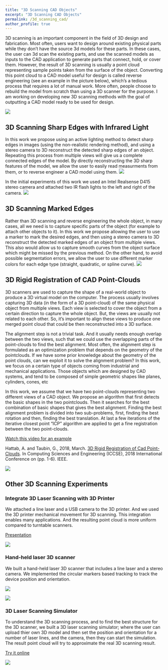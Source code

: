 ```yaml
---
title: "3D Scanning CAD Objects"
excerpt: "3D Scanning CAD Objects"
permalink: /3d_scanning_cad/
author_profile: true
---
```


3D scanning is an important component in the field of 3D design and fabrication. Most often, users want to design around existing physical parts while they don’t have the source 3d models for these parts. In these cases, the user can 3d scan the existing parts, and use the scanned models as inputs to the CAD application to generate parts that connect, hold, or cover them. However, the result of 3D scanning is usually a point cloud representing sample points taken from the surface of the object. Converting this point cloud to a CAD model useful for design is called reverse engineering (see an example in the picture below), which’s a tedious process that requires a lot of manual work. More often, people choose to rebuild the model from scratch than using a 3D scanner for the purpose. I am working on developing new 3D scanning methods with the goal of outputting a CAD model ready to be used for design.

![](/images/scanning_cad.png) 

## 3D Scanning Sharp Edges with Infrared Light

In this work we propose using an active lighting method to detect sharp edges in images (using the non-realistic rendering method), and using a stereo camera to 3D reconstruct the detected sharp edges of an object. Repeating this process from multiple views will give us a complete connected edges of the model. By directly reconstructing the 3D sharp features of the model, we allow the user to easily read measurments from them, or to reverse engineer a CAD model using them. 
![](/images/sharp_edges.png) 

In the initial experiments of this work we used an Intel Realsense D415 stereo camera and attached two IR flash lights to the left and right of the camera. 
![](/images/d415.jpg=350x) 

## 3D Scanning Marked Edges

Rather than 3D scanning and reverse engineering the whole object, in many cases, all we need is to capture specific parts of the object (for example to attach other objects to it). In this work we propose allowing the user to use a marker to mark the desired edges, and then using a stereo camera to 3D reconstruct the detected marked edges of an object from multiple views. This also would allow us to capture smooth curves from the object surface which might be missed by the previous method. On the other hand, to avoid possible segmentation errors, we allow the user to use different marker colors for each edge type (straight, quadratic, or spline curve).
![](/images/marked_edges.png) 

## 3D Rigid Registration of CAD Point-Clouds
 
3D scanners are used to capture the shape of a real-world object to produce a 3D virtual model on the computer. The process usually involves capturing 3D data (in the form of a 3D point-cloud) of the same physical object from multiple views. Each view is selected to cover the object from a certain direction to capture the whole object. But, the views are usually not related to each other. So, it’s important to align these views to produce one merged point cloud that could be then reconstructed into a 3D surface.

The alignment step is not a trivial task. And it usually needs enough overlap between the two views, such that we could use the overlapping parts of the point-clouds to find the best alignment. Most often, the alignment step is formulated as an optimization problem that depends on the geometry of the pointclouds. 
If we have some prior knowledge about the geometry of the point clouds, can we exploit it to solve the alignment problem? In this work, we focus on a certain type of objects coming from industrial and mechanical applications. Those objects which are designed by CAD systems, and tend to be composed of simple geometric shapes like planes, cylinders, cones, etc

In this work, we assume that we have two point-clouds representing two different views of a CAD object. We propose an algorithm that first detects the basic shapes in the two pointclouds. Then it searches for the best combination of basic shapes that gives the best alignment. Finding the best alignment problem is divided into two sub-problems, first, finding the best rotation and then, finding the best translation. At last a few iterations of the iterative closest point “ICP” algorithm are applied to get a fine registration between the two point-clouds.

<a href="https://www.youtube.com/watch?v=1lywE9oIh7Q&list=PLlcmSy90JQvaIWkVSUOfpvXJcQEAqtEpZ">Watch this video for an example</a>

Hattab, A. and Taubin, G., 2018, March. <a href="../files/registration_paper.pdf">3D Rigid Registration of Cad Point-Clouds</a>. In Computing Sciences and Engineering (ICCSE), 2018 International Conference on (pp. 1-6). IEEE.

![](/images/register.png) 

## Other 3D Scanning Experiments

###  Integrate 3D Laser Scanning with 3D Printer
We attached a line laser and a USB camera to the 3D printer. And we used the 3D printer mechanical movement for 3D scanning. This integration enables many applications. And the resulting point cloud is more uniform compared to turntable scanners.

<a href="../files/final_laser_integrate_printer.pdf">Presentation</a>

![](/images/laser.jpg) 

###  Hand-held laser 3D scanner
We built a hand-held laser 3D scanner that includes a line laser and a stereo camera. We implemented the circular markers based tracking to track the device position and orientation.

![](/images/hand_held_scanner.jpg) 

![](/images/3d_face.png) 

###  3D Laser Scanning Simulator

To understand the 3D scanning process, and to find the best structure for the 3D scanner, we built a 3D laser scanning simulator; where the user can upload thier own 3D model and then set the position and orientation for a number of laser lines, and the camera, then they can start the simulation. The result point cloud will try to approximate the real 3D scanning result.

<a href="../files/code/v7/index.html">Try it online</a>

![](/images/simulator.png) 
